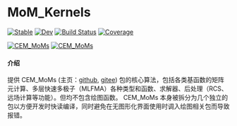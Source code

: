 # MoM_Kernels


[![Stable](https://img.shields.io/badge/docs-stable-blue.svg)](https://deltaeecs.github.io/MoM_Kernels.jl/)
[![Dev](https://img.shields.io/badge/docs-dev-blue.svg)](https://deltaeecs.github.io/MoM_Kernels.jl/dev/)
[![Build Status](https://github.com/deltaeecs/MoM_Kernels.jl/actions/workflows/CI.yml/badge.svg?branch=master)](https://github.com/deltaeecs/MoM_Kernels.jl/actions/workflows/CI.yml?query=branch%3Amaster)
[![Coverage](https://codecov.io/gh/deltaeecs/MoM_Kernels.jl/branch/master/graph/badge.svg)](https://codecov.io/gh/deltaeecs/MoM_Kernels.jl)

[![CEM_MoMs](https://img.shields.io/badge/CEM_MoMs-github-orange.svg)](https://github.com/deltaeecs/CEM_MoMs.git)
[![CEM_MoMs](https://img.shields.io/badge/CEM_MoMs-gitee-orange.svg)](https://gitee.com/deltaeecs/CEM_MoMs.git)

#### 介绍

提供 CEM_MoMs (主页：[github](https://github.com/deltaeecs/CEM_MoMs.git), [gitee](https://gitee.com/deltaeecs/CEM_MoMs.git)) 包的核心算法，包括各类基函数的矩阵元计算、多层快速多极子（MLFMA）各种类型和函数、求解器、后处理（RCS、远场计算等功能）。但均不包含绘图函数。 CEM_MoMs 本身被拆分为几个独立的包以方便开发时快读编译，同时避免在无图形化界面使用时调入绘图相关包而导致报错。